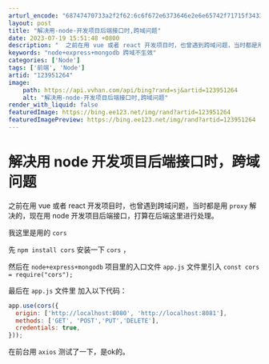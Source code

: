 ```yaml
---
arturl_encode: "68747470733a2f2f62:6c6f672e6373646e2e6e65742f71715f34333635323439322f:61727469636c652f64657461696c732f313233393531323634"
layout: post
title: "解决用-node-开发项目后端接口时,跨域问题"
date: 2023-07-19 15:51:48 +0800
description: "  之前在用 vue 或者 react 开发项目时，也曾遇到跨域问题，当时都是用 proxy解决的，"
keywords: "node+express+mongodb 跨域不生效"
categories: ['Node']
tags: ['前端', 'Node']
artid: "123951264"
image:
    path: https://api.vvhan.com/api/bing?rand=sj&artid=123951264
    alt: "解决用-node-开发项目后端接口时,跨域问题"
render_with_liquid: false
featuredImage: https://bing.ee123.net/img/rand?artid=123951264
featuredImagePreview: https://bing.ee123.net/img/rand?artid=123951264
---
```


# 解决用 node 开发项目后端接口时，跨域问题

之前在用 vue 或者 react 开发项目时，也曾遇到跨域问题，当时都是用
`proxy`
解决的，现在用 node 开发项目后端接口，打算在后端这里进行处理。

我这里是用的
`cors`

先
`npm install cors`
安装一下
`cors`
，

然后在
`node+express+mongodb`
项目里的入口文件
`app.js`
文件里引入
`const cors = require("cors");`

最后在
`app.js`
文件里 加入以下代码：

```javascript
app.use(cors({
  origin: ['http://localhost:8080', 'http://localhost:8081'],
  methods: ['GET', 'POST','PUT','DELETE'],
  credentials: true,
}));

```

在前台用
`axios`
测试了一下，是ok的。